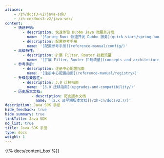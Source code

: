 ```yaml
---
aliases:
    - /zh/docs3-v2/java-sdk/
    - /zh-cn/docs3-v2/java-sdk/
content:
    - 快速开始:
        - description: 快速体验 Dubbo Java 微服务开发
          name: '[Spring Boot 快速开发 Dubbo 服务](quick-start/spring-boot/)'
        - description: 配置参考手册
          name: '[配置参考手册](reference-manual/config/)'
    - 高级特性:
        - description: 扩展 Filter、Router 拦截流量
          name: '[扩展 Filter、Router 拦截流量](concepts-and-architecture/service-invocation/)'
    - 参考手册:
        - description: 注册中心配置指南
          name: '[注册中心配置指南](reference-manual/registry/)'
    - 升级与兼容性:
        - description: 3.0 迁移指南
          name: '[3.0 迁移指南](upgrades-and-compatibility/)'
    - 历史版本文档:
            - description: 历史版本文档
              name: '[2.x 及早期版本文档](/zh-cn/docsv2.7/)'
description: Java SDK 手册
hide_feedback: true
hide_summary: true
linkTitle: Java SDK
no_list: true
title: Java SDK 手册
type: docs
weight: 1
---
```



{{% docs/content_box %}}
